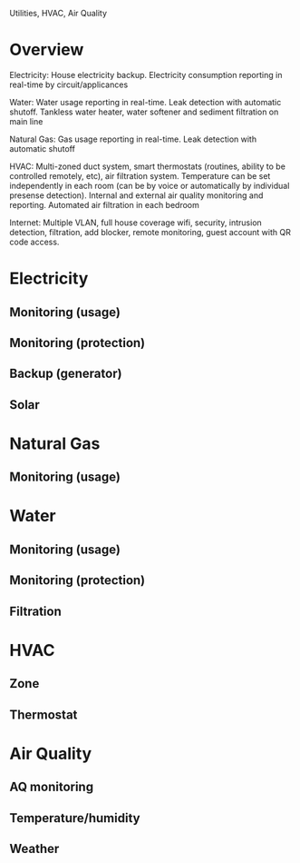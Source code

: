Utilities, HVAC, Air Quality
# Overview
Electricity: House electricity backup. Electricity consumption reporting in real-time by circuit/applicances

Water: Water usage reporting in real-time. Leak detection with automatic shutoff. Tankless water heater, water softener and sediment filtration on main line

Natural Gas: Gas usage reporting in real-time. Leak detection with automatic shutoff

HVAC: Multi-zoned duct system, smart thermostats (routines, ability to be controlled remotely, etc), air filtration system. Temperature can be set independently in each room (can be by voice or automatically by individual presense detection). Internal and external air quality monitoring and reporting. Automated air filtration in each bedroom

Internet: Multiple VLAN, full house coverage wifi, security, intrusion detection, filtration, add blocker, remote monitoring, guest account with QR code access.

# Electricity
## Monitoring (usage)
## Monitoring (protection)
## Backup (generator)
## Solar

# Natural Gas
## Monitoring (usage)

# Water
## Monitoring (usage)
## Monitoring (protection)
## Filtration

# HVAC
## Zone
## Thermostat

# Air Quality
## AQ monitoring
## Temperature/humidity
## Weather

